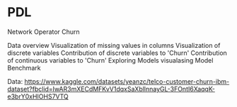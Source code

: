 # PDL
Network Operator Churn

Data overview
Visualization of missing values in columns
Visualization of discrete variables
Contribution of discrete variables to 'Churn'
Contribution of continuous variables to 'Churn'
Exploring Models
visualasing Model Benchmark



Data:
https://www.kaggle.com/datasets/yeanzc/telco-customer-churn-ibm-dataset?fbclid=IwAR3mXECdMFKvV1dqxSaXbllnnayGL-3FOntI6XaqqK-e3brY0xHIOHS7VTQ
